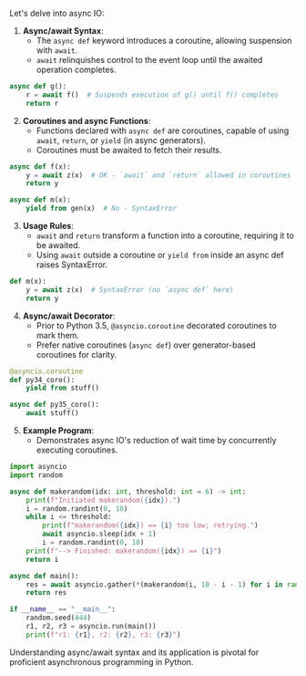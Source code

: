 Let's delve into async IO:

1. **Async/await Syntax**:
   - The `async def` keyword introduces a coroutine, allowing suspension with `await`.
   - `await` relinquishes control to the event loop until the awaited operation completes.

```python
async def g():
    r = await f()  # Suspends execution of g() until f() completes
    return r
```

2. **Coroutines and async Functions**:
   - Functions declared with `async def` are coroutines, capable of using `await`, `return`, or `yield` (in async generators).
   - Coroutines must be awaited to fetch their results.

```python
async def f(x):
    y = await z(x)  # OK - `await` and `return` allowed in coroutines
    return y

async def m(x):
    yield from gen(x)  # No - SyntaxError
```

3. **Usage Rules**:
   - `await` and `return` transform a function into a coroutine, requiring it to be awaited.
   - Using `await` outside a coroutine or `yield from` inside an async def raises SyntaxError.

```python
def m(x):
    y = await z(x)  # SyntaxError (no `async def` here)
    return y
```

4. **Async/await Decorator**:
   - Prior to Python 3.5, `@asyncio.coroutine` decorated coroutines to mark them.
   - Prefer native coroutines (`async def`) over generator-based coroutines for clarity.

```python
@asyncio.coroutine
def py34_coro():
    yield from stuff()

async def py35_coro():
    await stuff()
```

5. **Example Program**:
   - Demonstrates async IO's reduction of wait time by concurrently executing coroutines.

```python
import asyncio
import random

async def makerandom(idx: int, threshold: int = 6) -> int:
    print(f"Initiated makerandom({idx}).")
    i = random.randint(0, 10)
    while i <= threshold:
        print(f"makerandom({idx}) == {i} too low; retrying.")
        await asyncio.sleep(idx + 1)
        i = random.randint(0, 10)
    print(f"--> Finished: makerandom({idx}) == {i}")
    return i

async def main():
    res = await asyncio.gather(*(makerandom(i, 10 - i - 1) for i in range(3)))
    return res

if __name__ == "__main__":
    random.seed(444)
    r1, r2, r3 = asyncio.run(main())
    print(f"r1: {r1}, r2: {r2}, r3: {r3}")
```

Understanding async/await syntax and its application is pivotal for proficient asynchronous programming in Python.